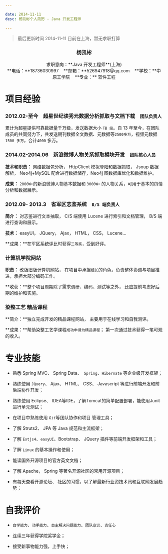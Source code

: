 ```yaml
---

date: 2014-11-11
desc: 杨凯彬个人简历 - Java 开发工程师

---
```


> 最后更新时间 2014-11-11
> 目前在上海，暂无求职打算

### <center>杨凯彬</center>
<center>求职意向：**Java 开发工程师**(上海)</center>
<center>**电话：**18736030997 &nbsp;&nbsp; **邮箱：**526947918@qq.com  &nbsp;&nbsp; **学校：**中原工学院 &nbsp;&nbsp; **专业：** 软件工程</center>


# 项目经验

### 2012.02-至今 &nbsp;&nbsp; 超星世纪读秀元数据分析抓取与文档下载 &nbsp;&nbsp; `团队负责人`

累计为超星提供可靠数据量千万级，发送数据大小 `TB 级`。自 13 年至今，在团队成员的共同努力下，共发送期刊数据全文数据、元数据等`2500多万`，视频元数据`1500 多万`，合计`4000` 多万。

### 2014.02-2014.06 &nbsp;&nbsp; 新浪微博人物关系抓取模块开发 &nbsp;&nbsp; `团队核心人员`

**技术和职责：** 网络数据包分析， HttpClient 模拟登陆和数据抓取， Jsoup 数据解析， Neo4j+MySQL 配合进行数据储存，Neo4j 图数据库优化和数据维护。

**成果：** `2000W+`的新浪微博人物基本数据和 `3000W+` 的人物关系，可用于基本的舆情分析和数据展示。

### 2012.09- 2013.3 &nbsp;&nbsp; 省军区志鉴系统 &nbsp;&nbsp; `B/S 端负责人`

**简介：** 对志鉴进行文本抽取， C/S 端使用 Lucene 进行索引和文档管理， B/S 端进行查询和展示。

**技术：** easyUI， JQuery， Ajax， HTML， CSS， Lucene…

**成果：**在军区系统评比时获得`三等奖`，受到好评。

### 计算机学院网站

**职责：** 改版旧版计算机网站， 在项目中承担`组长`的角色，负责整体协调与项目推进，承担大部分编码工作。

**收获：**整个项目周期除了需求调研、编码、测试等之外， 还应提前考虑好后期的维护和实施。

### 染整工艺 精品课程

**简介：**独立完成开发的精品课程网站， 主要用于在线学习和自我测评。

**成果：**帮助染整工艺学课程`成功申请为精品课程`； 第一次通过技术获得一笔可观的收入。
        
# 专业技能
   
- 熟悉 Spring MVC、 Spring Data、` Spring`、`Hibernate` 等企业级开发框架；

- 熟练使用 `JQuery`、 Ajax、 HTML、 CSS、 Javascript 等进行前端开发和前后端协作开发；

- 熟练使用 Eclipse、 IDEA等IDE，了解Tomcat的简单配置部署，能使用Junit 进行单元测试；
                
- 在项目中熟练使用 `Git`等团队协作和项目 管理工具；
               
- 了解 Struts2、 JPA 等 Java 规范和主流框架；

- 了解 `Extjs4`、`easyUI`、Bootstrap、 JQuery 插件等前端开发框架和工具；

- 了解 `Linux` 的基本操作和使用；

- 能读国外开源项目的官方英文文档；

- 了解 Apache， Spring 等著名开源社区的常用开源项目；

- 有每天查看开源论坛、 社区的习惯，以了解最新行业资技术讯和互联网发展趋势；
       

# 自我评价

- `自学能力`、`动手能力`、`自主解决问题能力`、`团队意识`、`责任心`

- 连续三年获得学院奖学金；

- 接受新事物能力强，上手快；
